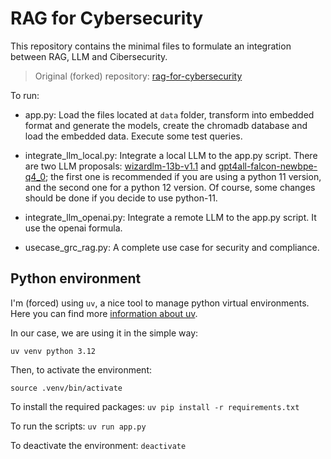 # RAG for Cybersecurity

This repository contains the minimal files to formulate an integration between RAG, LLM and Cibersecurity. 

> Original (forked) repository: [rag-for-cybersecurity](https://github.com/cafaray/rag-for-cybersecurity)

To run: 

- app.py: Load the files located at `data` folder, transform into embedded format and generate the models, create the chromadb database and load the embedded data. Execute some test queries. 

- integrate_llm_local.py: Integrate a local LLM to the app.py script. There are two LLM proposals: [wizardlm-13b-v1.1](https://huggingface.co/TheBloke/WizardLM-13B-V1-1-SuperHOT-8K-GGML/blob/main/wizardlm-13b-v1.1-superhot-8k.ggmlv3.q4_0.bin) and [gpt4all-falcon-newbpe-q4_0](https://gpt4all.io/models/gguf/gpt4all-falcon-newbpe-q4_0.gguf); the first one is recommended if you are using a python 11 version, and the second one for a python 12 version. Of course, some changes should be done if you decide to use python-11.

- integrate_llm_openai.py: Integrate a remote LLM to the app.py script. It use the openai formula.

- usecase_grc_rag.py: A complete use case for security and compliance.  

## Python environment

I'm (forced) using `uv`, a nice tool to manage python virtual environments. Here you can find more [information about uv](https://github.com/astral-sh/uv). 

In our case, we are using it in the simple way:

`uv venv python 3.12`

Then, to activate the environment:

`source .venv/bin/activate`

To install the required packages:
`uv pip install -r requirements.txt`

To run the scripts:
`uv run app.py`

To deactivate the environment: 
`deactivate`
